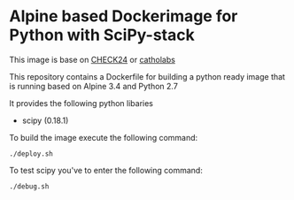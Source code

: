 # Alpine based Dockerimage for Python with SciPy-stack

This image is base on [CHECK24](https://github.com/CHECK24/docker.alpine.scipy) 
or [catholabs](https://github.com/catholabs/docker-alpine)

This repository contains a Dockerfile for building a python ready image
that is running based on Alpine 3.4 and Python 2.7

It provides the following python libaries

- scipy (0.18.1)

To build the image execute the following command:

```
./deploy.sh 
```

To test scipy you've to enter the following command:

```
./debug.sh
```

